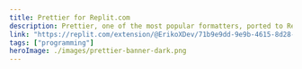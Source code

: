 ```yaml
---
title: Prettier for Replit.com
description: Prettier, one of the most popular formatters, ported to Replit.com
link: "https://replit.com/extension/@ErikoXDev/71b9e9dd-9e9b-4615-8d28-3187422a5ba7"
tags: ["programming"]
heroImage: ./images/prettier-banner-dark.png
---
```

